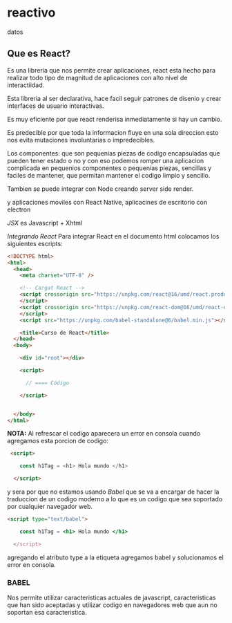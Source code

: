 # reactivo
datos

## Que es React?

Es una libreria que nos permite crear aplicaciones, react esta hecho
para realizar todo tipo de magnitud de aplicaciones con alto nivel de
interactiidad.

Esta libreria al ser declarativa, hace facil seguir patrones de disenio y
crear interfaces  de usuario interactivas.

Es muy eficiente por que react renderisa inmediatamente si hay un cambio.

Es predecible por que toda la informacion fluye en una sola direccion esto
nos evita mutaciones involuntarias o impredecibles.

Los componentes: que son pequenias piezas de codigo encapsuladas que pueden
tener estado o no y con eso podemos romper una aplicacion complicada en pequenios componentes o pequenias piezas, sencillas y faciles de mantener,
que permitan mantener el codigo limpio y sencillo.

Tambien se puede integrar con Node creando server side render.

y aplicaciones moviles con React Native, aplicacines de escritorio con electron

*JSX*
es Javascript + Xhtml

*Integrando React*
Para integrar React en el documento html colocamos los siguientes escripts:

```html
<!DOCTYPE html>
<html>
  <head>
    <meta charset="UTF-8" />

    <!-- Cargat React -->
    <script crossorigin src="https://unpkg.com/react@16/umd/react.production.min.js">
    </script>
    <script crossorigin src="https://unpkg.com/react-dom@16/umd/react-dom.production.min.js">
    </script>
    <script src="https://unpkg.com/babel-standalone@6/babel.min.js"></script>

    <title>Curso de React</title>
  </head>
  <body>

    <div id="root"></div>

    <script>

      // ==== Código

    </script>


  </body>
</html>
```
**NOTA:**
Al refrescar el codigo aparecera un error en consola cuando agregamos esta
porcion de codigo:

```html
 <script>

    const h1Tag = <h1> Hola mundo </h1>

  </script>
```
y sera por que no estamos usando *Babel* que se va a encargar de hacer la
traduccion de un codigo moderno a lo que es un codigo que sea soportado por
cualquier navegador web.

```html
<script type="text/babel">

    const h1Tag = <h1> Hola mundo </h1>

  </script>
```
agregando el atributo type a la etiqueta agregamos babel y solucionamos el
error en consola.

### BABEL
Nos permite utilizar caracteristicas actuales de javascript, caracteristicas
que han sido aceptadas y utilizar codigo en navegadores web que aun no soportan
esa caracteristica.

